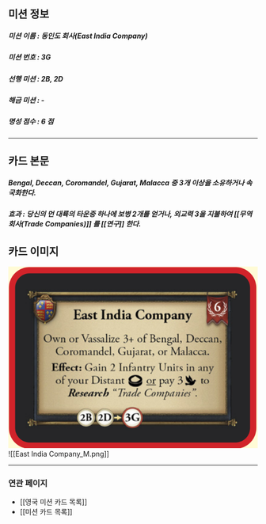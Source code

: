 ## 미션 정보
##### 미션 이름 : 동인도 회사(East India Company)
##### 미션 번호 : 3G
##### 선행 미션 : 2B, 2D
##### 해금 미션 : -
##### 명성 점수 : 6 점
---
## 카드 본문
##### Bengal, Deccan, Coromandel, Gujarat, Malacca 중 3개 이상을 소유하거나 속국화한다.
##### *효과*  : 당신의 먼 대륙의 타운중 하나에 보병 2개를 얻거나, 외교력 3을 지불하여 [[무역 회사(Trade Companies)]] 를 [[연구]] 한다.

## 카드 이미지
<img src="\Assets\East India Company_M.png"/>
![[East India Company_M.png]]

--- 

### 연관 페이지
- [[영국 미션 카드 목록]]
- [[미션 카드 목록]]
